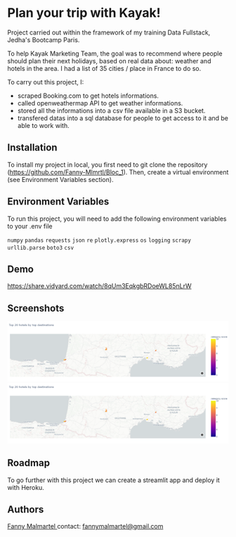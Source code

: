 
# Plan your trip with Kayak!

Project carried out within the framework of my training Data Fullstack, Jedha's Bootcamp Paris. 

To help Kayak Marketing Team, the goal was to recommend where people should plan their next holidays, based on real data about: weather and hotels in the area.
I had a list of 35 cities / place in France to do so. 

To carry out this project, I:
- scraped Booking.com to get hotels informations.
- called openweathermap API to get weather informations.
- stored all the informations into a csv file available in a S3 bucket.
- transfered datas into a sql database for people to get access to it and be able to work with. 









## Installation

To install my project in local, you first need to git clone the repository (https://github.com/Fanny-Mlmrtl/Bloc_1). Then, create a virtual environment (see Environment Variables section).

    
## Environment Variables

To run this project, you will need to add the following environment variables to your .env file

`numpy`
`pandas`
`requests`
`json`
`re`
`plotly.express`
`os`
`logging`
`scrapy`
`urllib.parse`
`boto3`
`csv`



## Demo

https://share.vidyard.com/watch/8qUm3EqkgbRDoeWL85nLrW



## Screenshots

![First map "Top 5 destinations based on weather"](https://github.com/Fanny-Mlmrtl/Bloc_1/blob/main/Top%2020%20hotels%20by%20top%20destinations.png)
![Second map "Top 20 hotels by top destinations"](https://github.com/Fanny-Mlmrtl/Bloc_1/blob/main/Top%2020%20hotels%20by%20top%20destinations.png)

## Roadmap

To go further with this project we can create a streamlit app and deploy it with Heroku.

## Authors

[Fanny Malmartel ](https://github.com/Fanny-Mlmrtl)
contact: fannymalmartel@gmail.com


